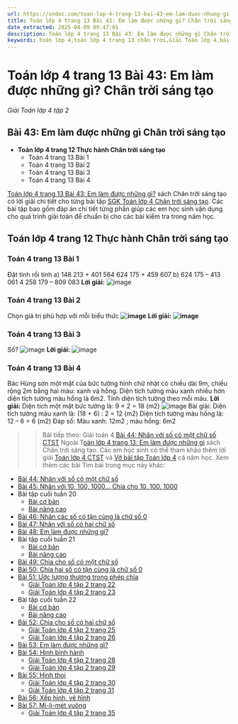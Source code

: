 ```yaml
---
url: https://vndoc.com/toan-lop-4-trang-13-bai-43-em-lam-duoc-nhung-gi-chan-troi-sang-tao-312170
title: Toán lớp 4 trang 13 Bài 43: Em làm được những gì? Chân trời sáng tạo - Giải Toán lớp 4 tập 2 - VnDoc.com
date_extracted: 2025-04-09 09:47:01
description: Toán lớp 4 trang 13 Bài 43: Em làm được những gì Chân trời sáng tạo đáp án chi tiết cho từng bài tập giúp các em học sinh củng cố kỹ năng giải Toán 4, chuẩn bị cho các bài học trên lớp đạt kết quả cao.
keywords: toán lớp 4,toán lớp 4 trang 13 chân trời,Giải Toán lớp 4,bài tập Toán lớp 4,toán lớp 4 Chân trời sáng tạo,Giải toán lớp 4 Chân trời sáng tạo,Toán lớp 4 Tập 2,toán lớp 4 trang 13 tập 2 Chân trời sáng tạo,Em làm được những gì Toán lớp 4,Em làm được những gì chân trời sáng tạo,Em làm được những gì toán 4 Chân trời sáng tạo,bài tập Em làm được những gì trang 13 Toán 4,Giải sách Toán lớp 4,Bài tập Toán lớp 4 có lời giải
---
```


# Toán lớp 4 trang 13 Bài 43: Em làm được những gì? Chân trời sáng tạo
 _Giải Toán lớp 4 tập 2_
## **Bài 43: Em làm được những gì Chân trời sáng tạo**
  * **Toán lớp 4 trang 12 Thực hành Chân trời sáng tạo**
    * Toán 4 trang 13 Bài 1
    * Toán 4 trang 13 Bài 2
    * Toán 4 trang 13 Bài 3
    * Toán 4 trang 13 Bài 4

[Toán lớp 4 trang 13 Bài 43: Em làm được những gì?](<https://vndoc.com/toan-lop-4-trang-13-bai-43-em-lam-duoc-nhung-gi-chan-troi-sang-tao-312170>) sách Chân trời sáng tạo có lời giải chi tiết cho từng bài tập [SGK Toán lớp 4 Chân trời sáng tạo](<https://vndoc.com/toan-lop-4-chan-troi-sang-tao>). Các bài tập bao gồm đáp án chi tiết từng phần giúp các em học sinh vận dụng cho quá trình giải toán để chuẩn bị cho các bài kiểm tra trong năm học.
## **Toán lớp 4 trang 12 Thực hành Chân trời sáng tạo**
### **Toán 4 trang 13 Bài 1**
Đặt tính rồi tính
a\) 148 213 + 401 564
624 175 + 459 607
b\) 624 175 – 413 061
4 258 179 – 809 083
**Lời giải:**
![image](https://i.vdoc.vn/data/image/2023/12/21/bai-1-luyen-tap-trang-13-toan-4-ctst.png)
### **Toán 4 trang 13 Bài 2**
Chọn giá trị phù hợp với mỗi biểu thức
**![image](https://i.vdoc.vn/data/image/2023/12/21/bai-2-luyen-tap-trang-13-toan-4-tap-2-ctst.png)**
**Lời giải:**
**![image](https://i.vdoc.vn/data/image/2023/12/21/bai-2-luyen-tap-trang-13-toan-4-tap-2-ctst-h2.png)**
### **Toán 4 trang 13 Bài 3**
Số?
![image](https://i.vdoc.vn/data/image/2023/12/21/bai-3-luyen-tap-trang-13-toan-4-tap-2-ctst.png)
**Lời giải:**
![image](https://i.vdoc.vn/data/image/2023/12/21/bai-3-luyen-tap-trang-13-toan-4-tap-2-ctst-h2.png)
### **Toán 4 trang 13 Bài 4**
Bác Hùng sơn một mặt của bức tường hình chữ nhật có chiều dài 9m, chiều rộng 2m bằng hai màu: xanh và hồng. Diện tích tường màu xanh nhiều hơn diện tích tường màu hồng là 6m2. Tính diện tích tường theo mỗi màu.
**Lời giải:**
Diện tích một mặt bức tường là:
9 × 2 = 18 \(m2\)
![image](https://i.vdoc.vn/data/image/2023/12/21/bai-4-luyen-tap-trang-13-toan-4-tap-2-ctst.png)
Bài giải:
Diện tích tường màu xanh là:
\(18 + 6\) : 2 = 12 \(m2\)
Diện tích tường màu hồng là:
12 – 6 = 6 \(m2\)
Đáp số: Màu xanh: 12m2 ; màu hồng: 6m2
>> Bài tiếp theo: Giải toán 4 [Bài 44: Nhân với số có một chữ số CTST](<https://vndoc.com/toan-lop-4-trang-14-bai-44-nhan-voi-so-co-mot-chu-so-chan-troi-sang-tao-312178>)
Ngoài T[oán lớp 4 trang 13: Em làm được những gì](<https://vndoc.com/toan-lop-4-trang-13-bai-43-em-lam-duoc-nhung-gi-chan-troi-sang-tao-312170>) sách Chân trời sáng tạo. Các em học sinh có thể tham khảo thêm lời giải [Toán lớp 4 CTST](<https://vndoc.com/toan-lop-4-chan-troi-sang-tao>) và [Vở bài tập Toán lớp 4](<https://vndoc.com/vo-bt-toan4>) cả năm học.
Xem thêm các bài Tìm bài trong mục này khác:
  * [Bài 44: Nhân với số có một chữ số](</toan-lop-4-trang-14-bai-44-nhan-voi-so-co-mot-chu-so-chan-troi-sang-tao-312178>)
  * [Bài 45: Nhân với 10, 100, 1000... Chia cho 10, 100, 1000](</toan-lop-4-trang-15-bai-45-nhan-voi-10-100-1000-chia-cho-10-100-1000-chan-troi-sang-tao-312184>)
  * Bài tập cuối tuần 20
    * [Bài cơ bản](</de-kiem-tra-cuoi-tuan-mon-toan-lop-4-tuan-20-de-1-160662>)
    * [Bài nâng cao](</bai-tap-cuoi-tuan-toan-lop-4-chan-troi-sang-tao-tuan-20-nang-cao-300898>)
  * [Bài 46: Nhân các số có tận cùng là chữ số 0](</giai-bai-tap-trang-62-sgk-toan-4-nhan-voi-so-co-tan-cung-la-chu-so-0-116550>)
  * [Bài 47: Nhân với số có hai chữ số](</toan-lop-4-trang-17-bai-47-nhan-voi-so-co-hai-chu-so-chan-troi-sang-tao-312950>)
  * [Bài 48: Em làm được những gì?](</toan-lop-4-trang-18-bai-48-em-lam-duoc-nhung-gi-chan-troi-sang-tao-312952>)
  * Bài tập cuối tuần 21
    * [Bài cơ bản](</de-kiem-tra-cuoi-tuan-mon-toan-lop-4-tuan-21-de-1-161216>)
    * [Bài nâng cao](</bai-tap-cuoi-tuan-toan-lop-4-chan-troi-sang-tao-tuan-21-nang-cao-301052>)
  * [Bài 49: Chia cho số có một chữ số](</toan-lop-4-trang-19-bai-49-chia-cho-so-co-mot-chu-so-chan-troi-sang-tao-313002>)
  * [Bài 50: Chia hai số có tận cùng là chữ số 0](</giai-bai-tap-trang-80-sgk-toan-4-chia-hai-so-co-tan-cung-la-cac-chu-so-0-116806>)
  * [Bài 51: Ước lượng thương trong phép chia](</toan-lop-4-trang-22-bai-51-uoc-luong-thuong-trong-phep-chia-chan-troi-sang-tao-313566>)
    * [Giải Toán lớp 4 tập 2 trang 22](</giai-toan-lop-4-tap-2-trang-11-chan-troi-sang-tao-325758>)
    * [Giải Toán lớp 4 tập 2 trang 23](</giai-toan-lop-4-tap-2-trang-23-chan-troi-sang-tao-325759>)
  * Bài tập cuối tuần 22
    * [Bài cơ bản](</de-kiem-tra-cuoi-tuan-mon-toan-lop-4-tuan-22-de-1-161926>)
    * [Bài nâng cao](</bai-tap-cuoi-tuan-toan-lop-4-chan-troi-sang-tao-tuan-22-nang-cao-301053>)
  * [Bài 52: Chia cho số có hai chữ số](</toan-lop-4-trang-24-bai-52-chia-cho-so-co-hai-chu-so-chan-troi-sang-tao-314034>)
    * [Giải Toán lớp 4 tập 2 trang 25](</giai-toan-lop-4-tap-2-trang-25-chan-troi-sang-tao-325857>)
    * [Giải Toán lớp 4 tập 2 trang 26](</giai-toan-lop-4-tap-2-trang-26-chan-troi-sang-tao-325860>)
  * [Bài 53: Em làm được những gì?](</toan-lop-4-trang-27-bai-53-em-lam-duoc-nhung-gi-chan-troi-sang-tao-314045>)
  * [Bài 54: Hình bình hành](</toan-lop-4-trang-28-bai-54-hinh-binh-hanh-chan-troi-sang-tao-315208>)
    * [Giải Toán lớp 4 tập 2 trang 28](</giai-toan-lop-4-tap-2-trang-28-chan-troi-sang-tao-325949>)
    * [Giải Toán lớp 4 tập 2 trang 29](</giai-toan-lop-4-tap-2-trang-29-chan-troi-sang-tao-325950>)
  * [Bài 55: Hình thoi](</giai-bai-tap-trang-140-141-sgk-toan-4-hinh-thoi-120924>)
    * [Giải Toán lớp 4 tập 2 trang 30](</giai-toan-lop-4-tap-2-trang-30-chan-troi-sang-tao-325951>)
    * [Giải Toán lớp 4 tập 2 trang 31](</giai-toan-lop-4-tap-2-trang-31-chan-troi-sang-tao-325952>)
  * [Bài 56: Xếp hình, vẽ hình](</toan-lop-4-trang-32-bai-56-xep-hinh-ve-hinh-chan-troi-sang-tao-315211>)
  * [Bài 57: Mi-li-mét vuông](</toan-lop-4-trang-35-bai-57-mi-li-met-vuong-chan-troi-sang-tao-315215>)
    * [Giải Toán lớp 4 tập 2 trang 35](</giai-toan-lop-4-tap-2-trang-33-chan-troi-sang-tao-326122>)

